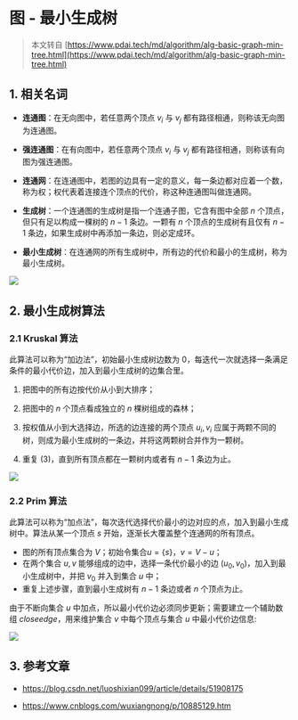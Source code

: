 # 图 - 最小生成树

> 本文转自 [https://www.pdai.tech/md/algorithm/alg-basic-graph-min-tree.html](https://www.pdai.tech/md/algorithm/alg-basic-graph-min-tree.html)

## 1. 相关名词

- **连通图**：在无向图中，若任意两个顶点 $v_i$ 与 $v_j$ 都有路径相通，则称该无向图为连通图。

- **强连通图**：在有向图中，若任意两个顶点 $v_i$ 与 $v_j$ 都有路径相通，则称该有向图为强连通图。
- **连通网**：在连通图中，若图的边具有一定的意义，每一条边都对应着一个数，称为权；权代表着连接连个顶点的代价，称这种连通图叫做连通网。
- **生成树**：一个连通图的生成树是指一个连通子图，它含有图中全部 $n$ 个顶点，但只有足以构成一棵树的 $n-1$ 条边。一颗有 $n$ 个顶点的生成树有且仅有 $n-1$ 条边，如果生成树中再添加一条边，则必定成环。

- **最小生成树**：在连通网的所有生成树中，所有边的代价和最小的生成树，称为最小生成树。

![](/imgs/algorithm/data-structure/graph-min-tree-1.png)

## 2. 最小生成树算法

### 2.1  Kruskal 算法

此算法可以称为“加边法”，初始最小生成树边数为 $0$，每迭代一次就选择一条满足条件的最小代价边，加入到最小生成树的边集合里。

1. 把图中的所有边按代价从小到大排序；

2. 把图中的 $n$ 个顶点看成独立的 $n$ 棵树组成的森林；

3. 按权值从小到大选择边，所选的边连接的两个顶点 $u_i, v_i$ 应属于两颗不同的树，则成为最小生成树的一条边，并将这两颗树合并作为一颗树。

4. 重复 (3)，直到所有顶点都在一颗树内或者有 $n-1$ 条边为止。

![](/imgs/algorithm/data-structure/graph-min-tree-2.png)

### 2.2 Prim 算法

此算法可以称为“加点法”，每次迭代选择代价最小的边对应的点，加入到最小生成树中。算法从某一个顶点 $s$ 开始，逐渐长大覆盖整个连通网的所有顶点。

- 图的所有顶点集合为 $V$；初始令集合$u=\{s\}$，$v=V−u$；
- 在两个集合 $u,v$ 能够组成的边中，选择一条代价最小的边 $(u_0,v_0)$，加入到最小生成树中，并把 $v_0$ 并入到集合 $u$ 中；
- 重复上述步骤，直到最小生成树有 $n-1$ 条边或者 $n$ 个顶点为止。

由于不断向集合 $u$ 中加点，所以最小代价边必须同步更新；需要建立一个辅助数组 $closeedge$，用来维护集合 $v$ 中每个顶点与集合 $u$ 中最小代价边信息:

![](/imgs/algorithm/data-structure/graph-min-tree-3.png)

## 3. 参考文章

- https://blog.csdn.net/luoshixian099/article/details/51908175

- https://www.cnblogs.com/wuxiangnong/p/10885129.htm